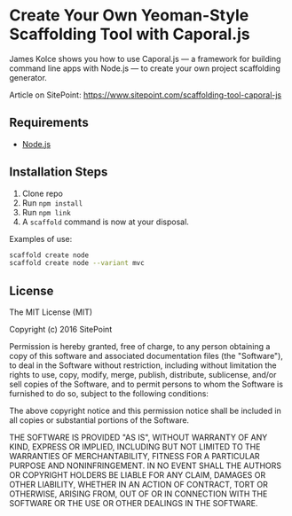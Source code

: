 # Create Your Own Yeoman-Style Scaffolding Tool with Caporal.js

James Kolce shows you how to use Caporal.js — a framework for building command line apps with Node.js — to create your own project scaffolding generator.

Article on SitePoint: https://www.sitepoint.com/scaffolding-tool-caporal-js

## Requirements

* [Node.js](http://nodejs.org/)

## Installation Steps

1. Clone repo
2. Run `npm install`
3. Run `npm link`
4. A `scaffold` command is now at your disposal.

Examples of use:

```bash
scaffold create node
scaffold create node --variant mvc
```

## License

The MIT License (MIT)

Copyright (c) 2016 SitePoint

Permission is hereby granted, free of charge, to any person obtaining a copy of this software and associated documentation files (the "Software"), to deal in the Software without restriction, including without limitation the rights to use, copy, modify, merge, publish, distribute, sublicense, and/or sell copies of the Software, and to permit persons to whom the Software is furnished to do so, subject to the following conditions:

The above copyright notice and this permission notice shall be included in all copies or substantial portions of the Software.

THE SOFTWARE IS PROVIDED "AS IS", WITHOUT WARRANTY OF ANY KIND, EXPRESS OR IMPLIED, INCLUDING BUT NOT LIMITED TO THE WARRANTIES OF MERCHANTABILITY, FITNESS FOR A PARTICULAR PURPOSE AND NONINFRINGEMENT. IN NO EVENT SHALL THE AUTHORS OR COPYRIGHT HOLDERS BE LIABLE FOR ANY CLAIM, DAMAGES OR OTHER LIABILITY, WHETHER IN AN ACTION OF CONTRACT, TORT OR OTHERWISE, ARISING FROM, OUT OF OR IN CONNECTION WITH THE SOFTWARE OR THE USE OR OTHER DEALINGS IN THE SOFTWARE.
